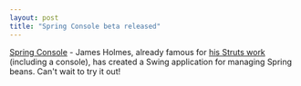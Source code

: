 ```yaml
---
layout: post
title: "Spring Console beta released"
---
```




<a href="http://www.jamesholmes.com/spring/">Spring Console</a> - James Holmes, already famous for <a href="http://www.jamesholmes.com/struts/">his Struts work</a> (including a console), has created a Swing application for managing Spring beans. Can't wait to try it out!


